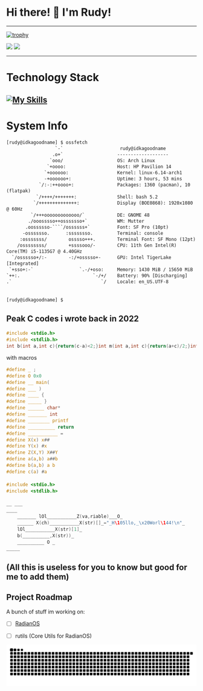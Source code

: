 # Hi there! 👋 I'm Rudy!


---
[![trophy](https://github-profile-trophy.vercel.app/?username=rudy-in&theme=gruvbox)](https://github.com/rudy-in)

<img src="https://github-readme-stats.vercel.app/api?username=rudy-in&show_icons=true&theme=onedark" />
<img src="https://github-readme-stats.vercel.app/api/top-langs/?username=rudy-in&layout=compact&theme=onedark" />

---
# Technology Stack
[![My Skills](https://skillicons.dev/icons?i=js,ts,html,css,rust,zig,c,cpp,go,python,linux,bash,windows,nodejs,figma,lua,kotlin,cmake,docker,arch,arduino,discord,discordjs,firebase,flutter,gmail,git,github,vscode,vim,vscodium,obsidian,nix,tailwind,unity,unreal,blender,vercel,bsd,cs,dart,debian,gradle,gtk,kali,md,mysql,npm,notion,perl,php,postgres,qt,replit,svelte,tauri,tensorflow,vala,vite,wasm)](https://skillicons.dev)
---
# System Info
```
[rudy@idkagoodname] $ ossfetch
                  `-`                     rudy@idkagoodname
                 .o+`                    -------------------
                `ooo/                    OS: Arch Linux
               `+oooo:                   Host: HP Pavilion 14
              `+oooooo:                  Kernel: linux-6.14-arch1
              -+oooooo+:                 Uptime: 3 hours, 53 mins
            `/:-:++oooo+:                Packages: 1360 (pacman), 10 (flatpak)
           `/++++/+++++++:               Shell: bash 5.2
          `/++++++++++++++:              Display (BOE0868): 1920x1080 @ 60Hz
         `/+++ooooooooooooo/`            DE: GNOME 48
        ./ooosssso++osssssso+`           WM: Mutter
       .oossssso-````/ossssss+`          Font: SF Pro (10pt)
      -osssssso.      :ssssssso.         Terminal: console
     :osssssss/        osssso+++.        Terminal Font: SF Mono (12pt)
    /ossssssss/        +ssssooo/-        CPU: 11th Gen Intel(R) Core(TM) i5-1135G7 @ 4.40GHz
  `/ossssso+/:-        -:/+osssso+-      GPU: Intel TigerLake [Integrated]
 `+sso+:-`                 `.-/+oso:     Memory: 1430 MiB / 15650 MiB
`++:.                           `-/+/    Battery: 90% [Discharging]
.`                                 `/    Locale: en_US.UTF-8


[rudy@idkagoodname] $
```
## Peak C codes i wrote back in 2022
```c
#include <stdio.h>
#include <stdlib.h>
int b(int a,int c){return(c-a)<2;}int m(int a,int c){return(a+c)/2;}int*f(int n){int*p=malloc(n*sizeof(int));if(!p)exit(1);return p;}int g(int*d,int i,int j,int m,int e){return(j==e||(i<m&&d[i]<=d[j]));}int x(int*a){return(*a)++;}void h(int*d,int l,int m,int r,int*z){int i=l,j=m,k=0;while(i<m||j<r)z[k++]=g(d,i,j,m,r)?d[x(&i)]:d[x(&j)];}void c(int*d,int o,int*z,int n){for(int i=0;i<n;)d[o+i]=z[i++];}void q(int*d,int s,int e){if(b(s,e))return;int q=m(s,e);q(d,s,q);q(d,q,e);int*z=f(e-s);h(d,s,q,e,z);c(d,s,z,e-s);free(z);}int main(){int a[]={42,13,7,99,5,23,8,1};int n=sizeof(a)/sizeof(a[0]);q(a,0,n);for(int i=0;i<n;i++)printf("%d%c",a[i],i==n-1?'\n':' ');return 0;}
```
with macros
```c
#define _ ;
#define O 0x0
#define __ main(
#define ___ )
#define ____ {
#define _____ }
#define ______ char*
#define _______ int
#define ________ printf
#define __________ return
#define ___________ =
#define X(x) x##
#define Y(x) #x
#define Z(X,Y) X##Y
#define a(a,b) a##b
#define b(a,b) a b
#define c(a) #a

#include <stdio.h>
#include <stdlib.h>

__ ___
____
    _______ lOl___________Z(va,riable)___O_ 
    ______ X(ch)___________X(str)[]_="_H\105llo,_\x20Worl\144!\n"_ 
    lOl___________X(str)[1]_ 
    b(__________,X(str))_ 
    __________ O _
_____
```
(All this is useless for you to know but good for me to add them)
---
## Project Roadmap
A bunch of stuff im working on:
- [ ] [RadianOS](https://github.com/RadianOS/radianos)
- [ ] rutils (Core Utils for RadianOS)


![snakegif](https://github.com/rudy-in/rudy-in/blob/assets/snake-light.svg)
